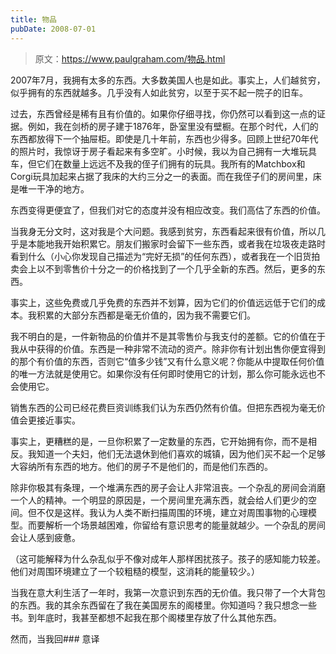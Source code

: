 ```yaml
---
title: 物品
pubDate: 2008-07-01
---
```


> 原文：https://www.paulgraham.com/物品.html 

            
2007年7月，我拥有太多的东西。大多数美国人也是如此。事实上，人们越贫穷，似乎拥有的东西就越多。几乎没有人如此贫穷，以至于买不起一院子的旧车。

过去，东西曾经是稀有且有价值的。如果你仔细寻找，你仍然可以看到这一点的证据。例如，我在剑桥的房子建于1876年，卧室里没有壁橱。在那个时代，人们的东西都放得下一个抽屉柜。即使是几十年前，东西也少得多。回顾上世纪70年代的照片时，我惊讶于房子看起来有多空旷。小时候，我以为自己拥有一大堆玩具车，但它们在数量上远远不及我的侄子们拥有的玩具。我所有的Matchbox和Corgi玩具加起来占据了我床的大约三分之一的表面。而在我侄子们的房间里，床是唯一干净的地方。

东西变得更便宜了，但我们对它的态度并没有相应改变。我们高估了东西的价值。

当我身无分文时，这对我是个大问题。我感到贫穷，东西看起来很有价值，所以几乎是本能地我开始积累它。朋友们搬家时会留下一些东西，或者我在垃圾夜走路时看到什么（小心你发现自己描述为“完好无损”的任何东西），或者我在一个旧货拍卖会上以不到零售价十分之一的价格找到了一个几乎全新的东西。然后，更多的东西。

事实上，这些免费或几乎免费的东西并不划算，因为它们的价值远远低于它们的成本。我积累的大部分东西都是毫无价值的，因为我不需要它们。

我不明白的是，一件新物品的价值并不是其零售价与我支付的差额。它的价值在于我从中获得的价值。东西是一种非常不流动的资产。除非你有计划出售你便宜得到的那个有价值的东西，否则它“值多少钱”又有什么意义呢？你能从中提取任何价值的唯一方法就是使用它。如果你没有任何即时使用它的计划，那么你可能永远也不会使用它。

销售东西的公司已经花费巨资训练我们认为东西仍然有价值。但把东西视为毫无价值会更接近事实。

事实上，更糟糕的是，一旦你积累了一定数量的东西，它开始拥有你，而不是相反。我知道一个夫妇，他们无法退休到他们喜欢的城镇，因为他们买不起一个足够大容纳所有东西的地方。他们的房子不是他们的，而是他们东西的。

除非你极其有条理，一个堆满东西的房子会让人非常沮丧。一个杂乱的房间会消磨一个人的精神。一个明显的原因是，一个房间里充满东西，就会给人们更少的空间。但不仅是这样。我认为人类不断扫描周围的环境，建立对周围事物的心理模型。而要解析一个场景越困难，你留给有意识思考的能量就越少。一个杂乱的房间会让人感到疲惫。

（这可能解释为什么杂乱似乎不像对成年人那样困扰孩子。孩子的感知能力较差。他们对周围环境建立了一个较粗糙的模型，这消耗的能量较少。）

当我在意大利生活了一年时，我第一次意识到东西的无价值。我只带了一个大背包的东西。我的其余东西留在了我在美国房东的阁楼里。你知道吗？我只想念一些书。到年底时，我甚至都想不起我在那个阁楼里存放了什么其他东西。

然而，当我回### 意译
